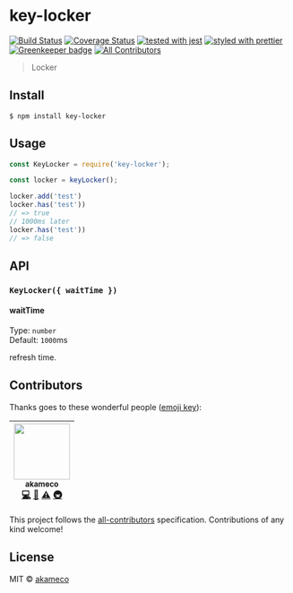 # key-locker

[![Build Status](https://travis-ci.org/akameco/key-locker.svg?branch=master)](https://travis-ci.org/akameco/key-locker)
[![Coverage Status](https://coveralls.io/repos/github/akameco/key-locker/badge.svg?branch=master)](https://coveralls.io/github/akameco/key-locker?branch=master)
[![tested with jest](https://img.shields.io/badge/tested_with-jest-99424f.svg)](https://github.com/facebook/jest)
[![styled with prettier](https://img.shields.io/badge/styled_with-prettier-ff69b4.svg)](https://github.com/prettier/prettier)
[![Greenkeeper badge](https://badges.greenkeeper.io/akameco/key-locker.svg)](https://greenkeeper.io/)
[![All Contributors](https://img.shields.io/badge/all_contributors-1-orange.svg?style=flat-square)](#contributors)

> Locker

## Install

```
$ npm install key-locker
```

## Usage

```js
const KeyLocker = require('key-locker');

const locker = keyLocker();

locker.add('test')
locker.has('test'))
// => true
// 1000ms later
locker.has('test'))
// => false
```

## API

### `KeyLocker({ waitTime })`

#### waitTime

Type: `number` <br>
Default: `1000`ms <br>

refresh time.

## Contributors

Thanks goes to these wonderful people ([emoji key](https://github.com/kentcdodds/all-contributors#emoji-key)):

<!-- ALL-CONTRIBUTORS-LIST:START - Do not remove or modify this section -->

<!-- prettier-ignore -->
| [<img src="https://avatars2.githubusercontent.com/u/4002137?v=4" width="100px;"/><br /><sub><b>akameco</b></sub>](http://akameco.github.io)<br />[💻](https://github.com/akameco/key-locker/commits?author=akameco "Code") [📖](https://github.com/akameco/key-locker/commits?author=akameco "Documentation") [⚠️](https://github.com/akameco/key-locker/commits?author=akameco "Tests") [🚇](#infra-akameco "Infrastructure (Hosting, Build-Tools, etc)") |
| :---: |

<!-- ALL-CONTRIBUTORS-LIST:END -->

This project follows the [all-contributors](https://github.com/kentcdodds/all-contributors) specification. Contributions of any kind welcome!

## License

MIT © [akameco](http://akameco.github.io)
